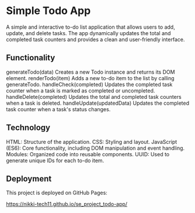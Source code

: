 # Simple Todo App

A simple and interactive to-do list application that allows users to add, update, and delete tasks. The app dynamically updates the total and completed task counters and provides a clean and user-friendly interface.

## Functionality

generateTodo(data)
Creates a new Todo instance and returns its DOM element.
renderTodo(item)
Adds a new to-do item to the list by calling generateTodo.
handleCheck(completed)
Updates the completed task counter when a task is marked as completed or uncompleted.
handleDelete(completed)
Updates the total and completed task counters when a task is deleted.
handleUpdate(updatedData)
Updates the completed task counter when a task's status changes.

## Technology

HTML: Structure of the application.
CSS: Styling and layout.
JavaScript (ES6): Core functionality, including DOM manipulation and event handling.
Modules: Organized code into reusable components.
UUID: Used to generate unique IDs for each to-do item.

## Deployment

This project is deployed on GitHub Pages:

https://nikki-tech11.github.io/se_project_todo-app/
